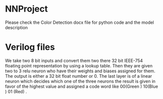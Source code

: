 # NNProject

Please check the Color Detection docx file for python code and the model description

# Verilog files 
We take two 8 bit inputs and convert them two there 32 bit IEEE-754 floating point representation by using a lookup table.
Then they are given two to 3 relu neuron who have their weights and biases assigned for them. 
The output is either a 32 bit float number or 0.
The last layer is of a linear neuron which decides which one of the three neurons the result is given in favor of the highest value and assigned a code word like 00(Green ) 10(Blue ) 01 (Red) .

